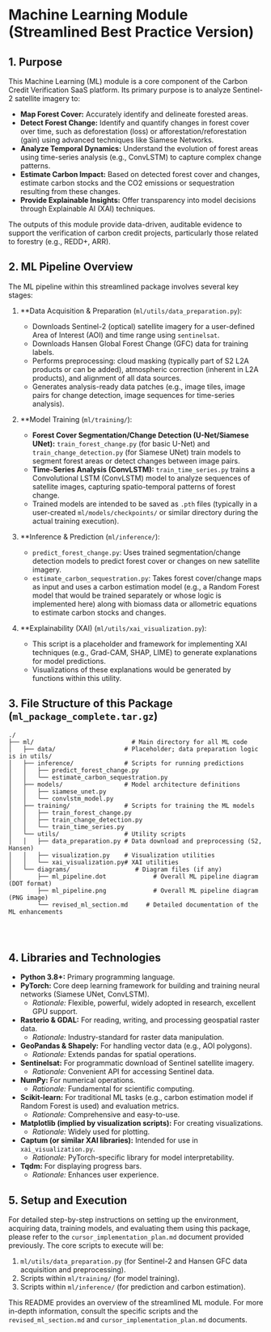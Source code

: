# Machine Learning Module (Streamlined Best Practice Version)

## 1. Purpose

This Machine Learning (ML) module is a core component of the Carbon Credit Verification SaaS platform. Its primary purpose is to analyze Sentinel-2 satellite imagery to:

*   **Map Forest Cover:** Accurately identify and delineate forested areas.
*   **Detect Forest Change:** Identify and quantify changes in forest cover over time, such as deforestation (loss) or afforestation/reforestation (gain) using advanced techniques like Siamese Networks.
*   **Analyze Temporal Dynamics:** Understand the evolution of forest areas using time-series analysis (e.g., ConvLSTM) to capture complex change patterns.
*   **Estimate Carbon Impact:** Based on detected forest cover and changes, estimate carbon stocks and the CO2 emissions or sequestration resulting from these changes.
*   **Provide Explainable Insights:** Offer transparency into model decisions through Explainable AI (XAI) techniques.

The outputs of this module provide data-driven, auditable evidence to support the verification of carbon credit projects, particularly those related to forestry (e.g., REDD+, ARR).

## 2. ML Pipeline Overview

The ML pipeline within this streamlined package involves several key stages:

1.  **Data Acquisition & Preparation (`ml/utils/data_preparation.py`):
    *   Downloads Sentinel-2 (optical) satellite imagery for a user-defined Area of Interest (AOI) and time range using `sentinelsat`.
    *   Downloads Hansen Global Forest Change (GFC) data for training labels.
    *   Performs preprocessing: cloud masking (typically part of S2 L2A products or can be added), atmospheric correction (inherent in L2A products), and alignment of all data sources.
    *   Generates analysis-ready data patches (e.g., image tiles, image pairs for change detection, image sequences for time-series analysis).

2.  **Model Training (`ml/training/`):
    *   **Forest Cover Segmentation/Change Detection (U-Net/Siamese UNet):** `train_forest_change.py` (for basic U-Net) and `train_change_detection.py` (for Siamese UNet) train models to segment forest areas or detect changes between image pairs.
    *   **Time-Series Analysis (ConvLSTM):** `train_time_series.py` trains a Convolutional LSTM (ConvLSTM) model to analyze sequences of satellite images, capturing spatio-temporal patterns of forest change.
    *   Trained models are intended to be saved as `.pth` files (typically in a user-created `ml/models/checkpoints/` or similar directory during the actual training execution).

3.  **Inference & Prediction (`ml/inference/`):
    *   `predict_forest_change.py`: Uses trained segmentation/change detection models to predict forest cover or changes on new satellite imagery.
    *   `estimate_carbon_sequestration.py`: Takes forest cover/change maps as input and uses a carbon estimation model (e.g., a Random Forest model that would be trained separately or whose logic is implemented here) along with biomass data or allometric equations to estimate carbon stocks and changes.

4.  **Explainability (XAI) (`ml/utils/xai_visualization.py`):
    *   This script is a placeholder and framework for implementing XAI techniques (e.g., Grad-CAM, SHAP, LIME) to generate explanations for model predictions.
    *   Visualizations of these explanations would be generated by functions within this utility.

## 3. File Structure of this Package (`ml_package_complete.tar.gz`)

```
./
├── ml/                           # Main directory for all ML code
│   ├── data/                   # Placeholder; data preparation logic is in utils/
│   ├── inference/              # Scripts for running predictions
│   │   ├── predict_forest_change.py
│   │   └── estimate_carbon_sequestration.py
│   ├── models/                 # Model architecture definitions
│   │   ├── siamese_unet.py
│   │   └── convlstm_model.py
│   ├── training/               # Scripts for training the ML models
│   │   ├── train_forest_change.py
│   │   ├── train_change_detection.py
│   │   └── train_time_series.py
│   └── utils/                  # Utility scripts
│   │   ├── data_preparation.py # Data download and preprocessing (S2, Hansen)
│   │   ├── visualization.py    # Visualization utilities
│   │   └── xai_visualization.py# XAI utilities
│   └── diagrams/                  # Diagram files (if any)
│       ├── ml_pipeline.dot             # Overall ML pipeline diagram (DOT format)
        ├── ml_pipeline.png             # Overall ML pipeline diagram (PNG image)
        └── revised_ml_section.md     # Detailed documentation of the ML enhancements




```

## 4. Libraries and Technologies

*   **Python 3.8+:** Primary programming language.
*   **PyTorch:** Core deep learning framework for building and training neural networks (Siamese UNet, ConvLSTM).
    *   *Rationale:* Flexible, powerful, widely adopted in research, excellent GPU support.
*   **Rasterio & GDAL:** For reading, writing, and processing geospatial raster data.
    *   *Rationale:* Industry-standard for raster data manipulation.
*   **GeoPandas & Shapely:** For handling vector data (e.g., AOI polygons).
    *   *Rationale:* Extends pandas for spatial operations.
*   **Sentinelsat:** For programmatic download of Sentinel satellite imagery.
    *   *Rationale:* Convenient API for accessing Sentinel data.
*   **NumPy:** For numerical operations.
    *   *Rationale:* Fundamental for scientific computing.
*   **Scikit-learn:** For traditional ML tasks (e.g., carbon estimation model if Random Forest is used) and evaluation metrics.
    *   *Rationale:* Comprehensive and easy-to-use.
*   **Matplotlib (implied by visualization scripts):** For creating visualizations.
    *   *Rationale:* Widely used for plotting.
*   **Captum (or similar XAI libraries):** Intended for use in `xai_visualization.py`.
    *   *Rationale:* PyTorch-specific library for model interpretability.
*   **Tqdm:** For displaying progress bars.
    *   *Rationale:* Enhances user experience.

## 5. Setup and Execution

For detailed step-by-step instructions on setting up the environment, acquiring data, training models, and evaluating them using this package, please refer to the `cursor_implementation_plan.md` document provided previously. The core scripts to execute will be:

1.  `ml/utils/data_preparation.py` (for Sentinel-2 and Hansen GFC data acquisition and preprocessing).
2.  Scripts within `ml/training/` (for model training).
3.  Scripts within `ml/inference/` (for prediction and carbon estimation).

This README provides an overview of the streamlined ML module. For more in-depth information, consult the specific scripts and the `revised_ml_section.md` and `cursor_implementation_plan.md` documents.
